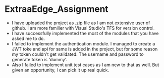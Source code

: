 # ExtraaEdge_Assignment

- I have uploaded the project as .zip file as I am not extensive user of github. I am more familier with Visual Studio's TFS for version control.
- I have successfully implemented the most of the modules that you have asked me to do.
- I failed to implement the authentication module. I managed to create a JWT toke and api for same is added in the project, but for some reason my token couldn't get validated. The username and password to generate token is 'dummy'.
- Also I failed to implement unit test cases as I am new to that as well. But given an opportunity, I can pick it up real quick.
